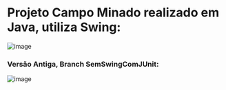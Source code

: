 # Projeto Campo Minado realizado em Java, utiliza Swing:
![image](https://github.com/Saaanzio/Mine-Sweeper/assets/128072794/53f51494-d99c-43b9-8534-1d6667d39b66)

### Versão Antiga, Branch SemSwingComJUnit:
![image](https://github.com/Saaanzio/Mine-Sweeper/assets/128072794/3eec643d-bce6-48de-87af-5ce4ffebd154)

